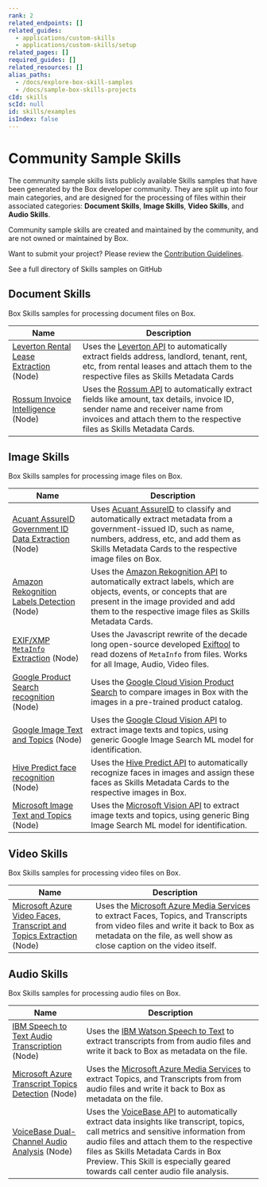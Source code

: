 ```yaml
---
rank: 2
related_endpoints: []
related_guides:
  - applications/custom-skills
  - applications/custom-skills/setup
related_pages: []
required_guides: []
related_resources: []
alias_paths:
  - /docs/explore-box-skill-samples
  - /docs/sample-box-skills-projects
cId: skills
scId: null
id: skills/examples
isIndex: false
---
```


# Community Sample Skills

The community sample skills lists publicly available Skills samples that have
been generated by the Box developer community. They are split up into four main
categories, and are designed for the processing of files within their
associated categories: **Document Skills**, **Image Skills**, **Video Skills**,
and **Audio Skills**.

<Message warning>

Community sample skills are created and maintained by the community, and are
not owned or maintained by Box.

</Message>

Want to submit your project? Please review the
[Contribution Guidelines][contributing_guidelines].

<CTA to="https://github.com/box-community">
See a full directory of Skills samples on GitHub

</CTA>

## Document Skills

Box Skills samples for processing document files on Box.

<!-- markdownlint-disable line-length -->

| Name                                                | Description                                                                                                                                                                                                          |
| --------------------------------------------------- | -------------------------------------------------------------------------------------------------------------------------------------------------------------------------------------------------------------------- |
| [Leverton Rental Lease Extraction][leverton] (Node) | Uses the [Leverton API][leverton_ml] to automatically extract fields address, landlord, tenant, rent, etc, from rental leases and attach them to the respective files as Skills Metadata Cards                       |
| [Rossum Invoice Intelligence][rossum] (Node)        | Uses the [Rossum API][rossum_ml] to automatically extract fields like amount, tax details, invoice ID, sender name and receiver name from invoices and attach them to the respective files as Skills Metadata Cards. |

<!-- markdownlint-enable line-length -->

## Image Skills

Box Skills samples for processing image files on Box.

<!-- markdownlint-disable line-length -->

| Name                                                                  | Description                                                                                                                                                                                                                                 |
| --------------------------------------------------------------------- | ------------------------------------------------------------------------------------------------------------------------------------------------------------------------------------------------------------------------------------------- |
| [Acuant AssureID Government ID Data Extraction][image_acuant] (Node) | Uses [Acuant AssureID][image_acuant_ml] to classify and automatically extract metadata from a government-issued ID, such as name, numbers, address, etc, and add them as Skills Metadata Cards to the respective image files on Box.        |
| [Amazon Rekognition Labels Detection][image_rekognition] (Node)      | Uses the [Amazon Rekognition API][image_rekognition_ml] to automatically extract labels, which are objects, events, or concepts that are present in the image provided and add them to the respective image files as Skills Metadata Cards. |
| [EXIF/XMP `MetaInfo` Extraction][image_exif] (Node)                  | Uses the Javascript rewrite of the decade long open-source developed [Exiftool][image_exif_ml] to read dozens of `MetaInfo` from files. Works for all Image, Audio, Video files.                                                            |
| [Google Product Search recognition][image_google_prod] (Node)        | Uses the [Google Cloud Vision Product Search][image_google_prod_ml] to compare images in Box with the images in a pre-trained product catalog.                                                                                              |
| [Google Image Text and Topics][image_google_image] (Node)            | Uses the [Google Cloud Vision API][image_google_image_ml] to extract image texts and topics, using generic Google Image Search ML model for identification.                                                                                 |
| [Hive Predict face recognition][image_hive] (Node)                   | Uses the [Hive Predict API][image_hive_ml] to automatically recognize faces in images and assign these faces as Skills Metadata Cards to the respective images in Box.                                                                      |
| [Microsoft Image Text and Topics][image_ms_image] (Node)             | Uses the [Microsoft Vision API][image_ms_image_ml] to extract image texts and topics, using generic Bing Image Search ML model for identification.                                                                                          |

<!-- markdownlint-enable line-length -->

## Video Skills

Box Skills samples for processing video files on Box.

<!-- markdownlint-disable line-length -->

| Name                                                                                      | Description                                                                                                                                                                                                                     |
| ----------------------------------------------------------------------------------------- | ------------------------------------------------------------------------------------------------------------------------------------------------------------------------------------------------------------------------------- |
| [Microsoft Azure Video Faces, Transcript and Topics Extraction][video_azure_video] (Node) | Uses the [Microsoft Azure Media Services][video_azure_video_ml] to extract Faces, Topics, and Transcripts from video files and write it back to Box as metadata on the file, as well show as close caption on the video itself. |

<!-- markdownlint-enable line-length -->

## Audio Skills

Box Skills samples for processing audio files on Box.

<!-- markdownlint-disable line-length -->

| Name                                                                            | Description                                                                                                                                                                                                                                                                                                                    |
| ------------------------------------------------------------------------------- | ------------------------------------------------------------------------------------------------------------------------------------------------------------------------------------------------------------------------------------------------------------------------------------------------------------------------------ |
| [IBM Speech to Text Audio Transcription][audio_ibm_speech] (Node)               | Uses the [IBM Watson Speech to Text][audio_ibm_speech_ml] to extract transcripts from from audio files and write it back to Box as metadata on the file.                                                                                                                                                                       |
| [Microsoft Azure Transcript Topics Detection][audio_ms_azure_transcript] (Node) | Uses the [Microsoft Azure Media Services][audio_ms_azure_transcript_ml] to extract Topics, and Transcripts from from audio files and write it back to Box as metadata on the file.                                                                                                                                             |
| [VoiceBase Dual-Channel Audio Analysis][audio_voicebase] (Node)                 | Uses the [VoiceBase API][audio_voicebase_ml] to automatically extract data insights like transcript, topics, call metrics and sensitive information from audio files and attach them to the respective files as Skills Metadata Cards in Box Preview. This Skill is especially geared towards call center audio file analysis. |

<!-- markdownlint-enable line-length -->

[audio_ibm_speech]: https://github.com/box-community/sample-audio-skills/blob/master/ibm-watson-transcript-extraction
[audio_ibm_speech_ml]: https://www.ibm.com/watson/services/speech-to-text/
[audio_ms_azure_transcript]: https://github.com/box-community/sample-audio-skills/blob/master/microsoft-azure-transcript-topics-detection
[audio_ms_azure_transcript_ml]: https://docs.microsoft.com/en-us/azure/media-services/latest/analyzing-video-audio-files-concept
[audio_voicebase]: https://github.com/box-community/sample-audio-skills/blob/master/voicebase-callcenter-audio-analysis
[audio_voicebase_ml]: https://developer.voicebase.com/
[leverton]: https://github.com/box-community/sample-document-skills/blob/master/leverton-lease-extraction
[leverton_ml]: https://www.leverton.ai/
[rossum]: https://github.com/box-community/sample-document-skills/blob/master/rossum-invoice-intelligence
[rossum_ml]: https://rossum.ai/
[image_acuant]: https://github.com/box-community/sample-image-skills/blob/master/acuant-assureid-goverment-id-data-extraction
[image_acuant_ml]: https://www.acuantcorp.com/products/assureid-identity-verification-software/
[image_rekognition]: https://github.com/box-community/sample-image-skills/blob/master/amazon-rekognition-labels-detection
[image_rekognition_ml]: https://aws.amazon.com/rekognition
[image_exif]: https://github.com/box-community/sample-image-skills/blob/master/exiftool-metainfo-extraction
[image_exif_ml]: https://github.com/exiftool/exiftool
[image_google_prod]: https://github.com/box-community/sample-image-skills/blob/master/google-product-search-integration
[image_google_prod_ml]: https://cloud.google.com/vision/product-search/docs/
[image_google_image]: https://github.com/box-community/sample-image-skills/blob/master/google-vision-ocr-topics-detection
[image_google_image_ml]: https://cloud.google.com/vision
[image_hive]: https://github.com/box-community/sample-image-skills/blob/master/hive-predict-face-recognition
[image_hive_ml]: https://thehive.ai/predict
[image_ms_image]: https://github.com/box-community/sample-image-skills/blob/master/microsoft-vision-ocr-topics-detection
[image_ms_image_ml]: https://cloud.google.com/vision/
[video_azure_video]: https://github.com/box-community/sample-video-skills/blob/master/microsoft-azure-faces-transcript-topics-detection
[video_azure_video_ml]: https://docs.microsoft.com/en-us/azure/media-services/latest/analyzing-video-audio-files-concept
[contributing_guidelines]: https://github.com/box-community/community-guidelines/blob/master/.github/CONTRIBUTING.md
